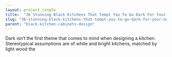 ```yaml
---
layout: project_single
title:  "36 Stunning Black Kitchens That Tempt You To Go Dark For Your Next Remodel"
slug: "36-stunning-black-kitchens-that-tempt-you-to-go-dark-for-your-next-remodel"
parent: "black-kitchen-cabinets-design"
---
```

Dark isn’t the first theme that comes to mind when designing a kitchen. Stereotypical assumptions are of white and bright kitchens, matched by light wood the